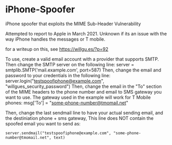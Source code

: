 # iPhone-Spoofer
iPhone spoofer that exploits the MIME Sub-Header Vulnerability

Attempted to report to Apple in March 2021. Unknown if its an issue with the way iPhone handles the messages or T mobile.

for a writeup on this, see https://willgu.es/?p=92

To use, create a valid email account with a provider that supports SMTP. Then change the SMTP server on the following line:
    server = smtplib.SMTP('mail.example.com', port=587)
Then, change the email and password to your credentials in the following line:
    server.login("testspoofiphone@example.com", "willgues_security_password")
Then, change the email in the "To" section of the MIME headers to the phone number and email to SMS gateway you want to use. The gateway used in the example will work for T Mobile phones:
    msg['To'] = "some-phone-number@tmomail.net"

Then, change the last sendmail line to have your actual sending email, and the destiniation phone + sms gateway, This line does NOT contain the spoofed email you want to send as:

    server.sendmail("testspoofiphone@example.com", "some-phone-number@tmomail.net", text)
